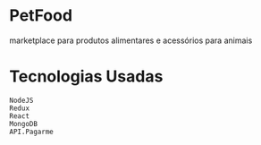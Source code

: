 # PetFood
marketplace para produtos alimentares e acessórios para animais 

# Tecnologias Usadas
    NodeJS
    Redux
    React
    MongoDB
    API.Pagarme